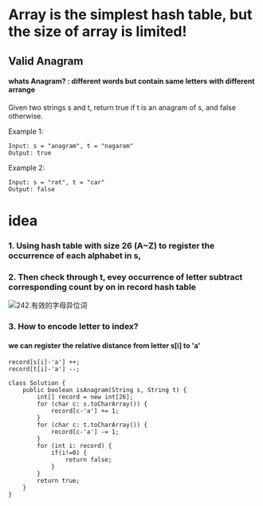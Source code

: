 # Array is the simplest hash table, but the size of array is limited!

## Valid Anagram
#### whats Anagram? : different words but contain same letters with different arrange

Given two strings s and t, return true if t is an anagram of s, and false otherwise.

Example 1:
~~~~
Input: s = "anagram", t = "nagaram"
Output: true
~~~~

Example 2:
~~~~
Input: s = "rat", t = "car"
Output: false
~~~~

# idea

### 1. Using hash table with size 26 (A~Z) to register the occurrence of each alphabet in s, 
### 2. Then check through t, evey occurrence of letter subtract corresponding count by on in record hash table
![242.有效的字母异位词](https://tva1.sinaimg.cn/large/008eGmZEly1govxyg83bng30ds09ob29.gif)

### 3. How to encode letter to index?
#### we can register the relative distance from letter s[i] to 'a'
~~~~
record[s[i]-'a'] ++;
record[t[i]-'a'] --;
~~~~

~~~~
class Solution {
    public boolean isAnagram(String s, String t) {
        int[] record = new int[26];
        for (char c: s.toCharArray()) {
            record[c-'a'] += 1;
        }
        for (char c: t.toCharArray()) {
            record[c-'a'] -= 1;
        }
        for (int i: record) {
            if(i!=0) {
                return false;
            }
        }
        return true;
    }
}
~~~~